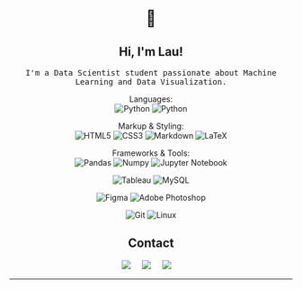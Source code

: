 <h1 align="center"> 👋 </h1>
<div align="center">
<h2 align="center"> Hi, I'm Lau! </h2>
<p align="center">
  <samp align="center">
I'm a Data Scientist student passionate about Machine Learning and Data Visualization. 
  </samp>
  

Languages:<br/>
![Python](https://img.shields.io/badge/Python-555555?style=flat&logo=python)
![Python](https://img.shields.io/badge/Clojure-5881D8?style=flat&logo=Clojure&logoColor=ffffff)



Markup & Styling:<br/>
![HTML5](https://img.shields.io/badge/HTML5-555555?style=flat&logo=html5)
![CSS3](https://img.shields.io/badge/CSS3-555555?style=flat&logo=css3)
![Markdown](https://img.shields.io/badge/Markdown-555555?style=flat&logo=markdown)
![LaTeX](https://img.shields.io/badge/LaTeX-555555?style=flat&logo=latex)

Frameworks & Tools:<br/>
![Pandas](https://img.shields.io/badge/Pandas-2C2D72?style=flat&logo=Pandas&logoColor=ffffff)
![Numpy](https://img.shields.io/badge/Numpy-777BB4?style=flat&logo=Numpy&logoColor=ffffff)
![Jupyter Notebook](https://img.shields.io/badge/Jupyter-333333?style=flat&logo=jupyter)


![Tableau](https://img.shields.io/badge/Tableau-E97627?style=flat&logo=Tableau&logoColor=ffffff)
![MySQL](https://img.shields.io/badge/MySQL-005C84?style=flat&logo=MySQL&logoColor=ffffff)

![Figma](https://img.shields.io/badge/Figma-333333?style=flat&logo=figma)
![Adobe Photoshop](https://img.shields.io/badge/Photoshop-333333?style=flat&logo=adobe-photoshop)

![Git](https://img.shields.io/badge/Git-333333?style=flat&logo=git&logoColor=F05032)
![Linux](https://img.shields.io/badge/Linux-333333?style=flat&logo=linux&logoColor=FCC624)


<h2  align="center">Contact</h2>
<p align="center">
  <a target="_blank"href="https://www.linkedin.com/in/laurianne-franco-de-lima/"><img src="https://img.shields.io/badge/LinkedIn-0077B5?&style=flat&logo=linkedin&logoColor=white" /></a>&nbsp;&nbsp;&nbsp;&nbsp;
  <a target="_blank"href="https://twitter.com/only_code_saves"><img src="https://img.shields.io/badge/twitter-%231DA1F2.svg?&style=flat&logo=twitter&logoColor=white" /></a>&nbsp;&nbsp;&nbsp;&nbsp;
  <a href="mailto:franco.laurianne@gmail.com?subject=Hello%20Ileri,%20From%20Github"><img src="https://img.shields.io/badge/gmail-%23D14836.svg?&style=flat&logo=gmail&logoColor=white" /></a>&nbsp;&nbsp;&nbsp;&nbsp;
</p>

<hr>
